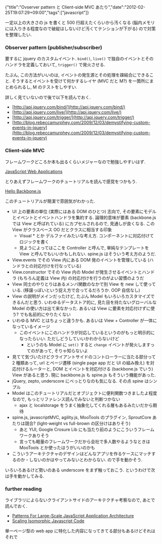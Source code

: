{"title":"Ovserver pattern と Client-side MVC あたり","date":"2012-02-25T19:07:29+09:00","tags":["javascript"]}

一定以上の大きさの js を書くと 500 行超えたくらいから汚くなる (脳内メモリには入りきる程度なので破綻はしないけど汚くてテンションが下がる) ので対策を整理したい.

### Observer pattern (publisher/subscriber)

要するに jquery のカスタムイベント. `bind()`, `live()` で独自のイベントとそのハンドラを定義しておいて, `trigger()` で発火させる.

たぶん, この方法がいいのは, イベントの発生源とその処理を疎結合にできること. そうするとイベントを受けて何かするレイヤ (MVC だと M?) を一箇所にまとめられるし, M のテストをしやすい.

詳しく見ていないので後で以下を読んでおく.

- [http://api.jquery.com/bind/](http://api.jquery.com/bind/)
- [http://api.jquery.com/live/](http://api.jquery.com/live/)
- [http://api.jquery.com/trigger/](http://api.jquery.com/trigger/)
- [http://blog.rebeccamurphey.com/2009/12/03/demystifying-custom-events-in-jquery](http://blog.rebeccamurphey.com/2009/12/03/demystifying-custom-events-in-jquery)

### Client-side MVC

フレームワークどころか本も出るくらいメジャーなので勉強しやすいはず.

[JavaScript Web Applications](http://shop.oreilly.com/product/0636920018421.do)

とりあえずフレームワークのチュートリアルを読んで感覚をつかもう.

[Hello Backbone.js](http://arturadib.com/hello-backbonejs/)

このチュートリアルが簡潔で雰囲気がわかった.

- UI 上の要素の単位 (実際にはある DOM のひとつ) 志向で, その要素にモデルとイベントとイベントハンドラを集約する. 論理的意味が要素 (backbone.js では View と呼ばれている) にカプセルされるので, 見通しが良くなる. この View がクラスベース OO だとクラスに相当する印象
  - Visual * とか デルファイみたいな考え方. コンポーネントに対応付けてロジックを書く
  - 見ようによってはここを Controller と呼んで, 単純なテンプレートを View と呼んでもいいかもしれない. spine.js はそういう考え方のようだ.
- View.events でその View 内にある DOM 発のイベントを管理している (ハンドラとの対応付けを行なっている)
- View.constructor でその View 内の Model が発生させるイベントとハンドラ (もちろん定義は View 内) の対応付けを行うのがよい習慣のようだ
- View 同士のやりとりはあるメンバ関数のなかで別 View を new して使っている. (移譲っぽいという捉え方で合ってるだろうか. OOP 自信なし)
- View の説明がメインだったけど, たぶん Model もいろいろカスタマイズできるんだと思う. いわゆるデータストア的に, 見た目を持たないグローバルな Model の使い方は出て来なかった. あるいは View に要素を対応付けずに使う? でも名前的にやりたくない
- いわゆる MVC とはちょっと違うかも. あるいは View + Controller が一体になっているイメージ
  - このイベントにこのハンドラが対応しているというのがもっと明示的になったらいい. ただしどうしていいかわからないけど
    - というのも Model に `set()` すると `change` イベントが発火しますってのがあって, そりゃ知らないよ
- 見てて気づいたけどクライアントサイドのコントローラーに当たる部分って 2 種類あって, url とページ遷移 (single page app だと UI の組み換え) を対応付けるルーターと, DOM とイベントを対応付ける (backbone.js でいう) View があると思う. 現に backbone.js も spine.js もそういう機能があった.
- jQuery, zepto, underscore にべっとりなのも気になる. その点 spine はシンプル
- Model はこのチュートリアルだとオブジェクトに便利関数つきましたよ程度なので, もっとリファレンス読んでみないと判断つかない
  - ajax と localstorage をうまく抽象化してくれる層もあるみたいだから期待
- spine.js, javascriptMVC, agility.js, MooTools のプラグイン, SproutCore あたりは競合? (light-weight vs full-brown の区分けはありそう)
  - あと YUI, Google Crosure Lib にも当たり前のようにこういうフレームワークありそう
  - 言っても軽量のフレームワークだから会社で多人数やるようなときは MooTools とか使ったほうがいいのかも
- こういうアーキテクチャのデザインはどんなアプリを作るケースにマッチするのか・しないのかはやってみないとわからない. ので手を動かそう.

いろいろあるけど勢いのある underscore をまず触っておこう. というわけで次は手を動かしてみる.

### further reading

ライブラリによらないクライアントサイドのアーキテクチャ考察なので, あとで読んでおく.

- [Patterns For Large-Scale JavaScript Application Architecture](http://addyosmani.com/largescalejavascript/)
- [Scaling Isomorphic Javascript Code](http://blog.nodejitsu.com/scaling-isomorphic-javascript-code)

単一ページ型の web app に特化した内容になってきてる部分もあるけどそれはそれで
